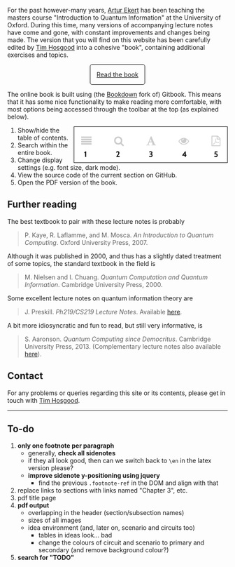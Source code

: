 For the past however-many years, [Artur Ekert](https://www.arturekert.com/) has been teaching the masters course "Introduction to Quantum Information" at the University of Oxford.
During this time, many versions of accompanying lecture notes have come and gone, with constant improvements and changes being made.
The version that you will find on this website has been carefully edited by [Tim Hosgood](https://thosgood.com) into a cohesive "book", containing additional exercises and topics.

<div style="text-align: center;margin: 2em"><a href="book/" style="padding: 1em;border: 1px solid black;border-radius: 5px;">Read the book</a></div>

The online book is built using (the [Bookdown](https://github.com/rstudio/bookdown/) fork of) Gitbook.
This means that it has some nice functionality to make reading more comfortable, with most options being accessed through the toolbar at the top (as explained below).

<img src="gitbook-toolbar.png" alt="The book toolbar" width="350" style="border: 1px solid black;float: right;">

1. Show/hide the table of contents.
2. Search within the entire book.
3. Change display settings (e.g. font size, dark mode).
4. View the source code of the current section on GitHub.
5. Open the PDF version of the book.


## Further reading

The best textbook to pair with these lecture notes is probably
> P. Kaye, R. Laflamme, and M. Mosca. _An Introduction to Quantum Computing_. Oxford University Press, 2007.

Although it was published in 2000, and thus has a slightly dated treatment of some topics, the standard textbook in the field is
> M. Nielsen and I. Chuang. _Quantum Computation and Quantum Information_. Cambridge University Press, 2000.

Some excellent lecture notes on quantum information theory are
> J. Preskill. _Ph219/CS219 Lecture Notes_. Available [here](http://theory.caltech.edu/~preskill/ph219/index.html#lecture).

A bit more idiosyncratic and fun to read, but still very informative, is
> S. Aaronson. _Quantum Computing since Democritus_. Cambridge University Press, 2013. (Complementary lecture notes also available [here](https://www.scottaaronson.com/democritus/)).


## Contact

For any problems or queries regarding this site or its contents, please get in touch with [Tim Hosgood](https://thosgood.com).


---

## To-do

1. **only one footnote per paragraph**
    + generally, **check all sidenotes**
    + if they all look good, then can we switch back to `\en` in the latex version please?
    + **improve sidenote y-positioning using jquery**
        - find the previous `.footnote-ref` in the DOM and align with that
1. replace links to sections with links named "Chapter 3", etc.
1. pdf title page
1. **pdf output**
    + overlapping in the header (section/subsection names)
    + sizes of all images
    + idea environment (and, later on, scenario and circuits too)
        * tables in ideas look... bad
        * change the colours of circuit and scenario to primary and secondary (and remove background colour?)
1. **search for "TODO"**

